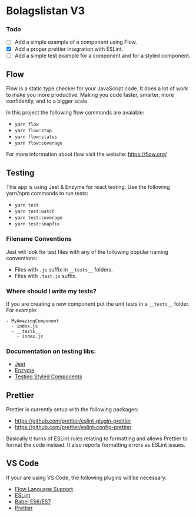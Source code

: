 # Bolagslistan V3

### Todo

* [ ] Add a simple example of a component using Flow.
* [x] Add a proper prettier integration with ESLint.
* [ ] Add a simple test example for a component and for a styled component.

## Flow

Flow is a static type checker for your JavaScript code. It does a lot of work to make you more productive.
Making you code faster, smarter, more confidently, and to a bigger scale.

In this project the following flow commands are avaiable:

* `yarn flow`
* `yarn flow:stop`
* `yarn flow:status`
* `yarn flow:coverage`

For more information about flow visit the website: https://flow.org/

## Testing

This app is using Jest & Enzyme for react testing.
Use the following yarn/npm commands to run tests:

* `yarn test`
* `yarn test:watch`
* `yarn test:coverage`
* `yarn test:snapfix`

### Filename Conventions

Jest will look for test files with any of the following popular naming conventions:

* Files with `.js` suffix in `__tests__` folders.
* Files with `.test.js` suffix.

### Where should I write my tests?

If you are creating a new component put the unit tests in a `__tests__` folder.
For example:

```
- MyAmazingComponent
  - index.js
  - __tests__
    - index.js
```

### Documentation on testing libs:

* [Jest](https://facebook.github.io/jest/docs/en/api.html)
* [Enzyme](http://airbnb.io/enzyme/docs/api/)
* [Testing Styled Components](https://github.com/styled-components/jest-styled-components)

## Prettier
Prettier is currently setup with the following packages:
* https://github.com/prettier/eslint-plugin-prettier
* https://github.com/prettier/eslint-config-prettier

Basically it turns of ESLint rules relating to formatting and allows Prettier to format the code instead.
It also reports formatting errors as ESLint issues.

## VS Code

If your are using VS Code, the following plugins will be necessary.

* [Flow Language Support](https://marketplace.visualstudio.com/items?itemName=flowtype.flow-for-vscode)
* [ESLint](https://marketplace.visualstudio.com/items?itemName=dbaeumer.vscode-eslint)
* [Babel ES6/ES7](https://marketplace.visualstudio.com/items?itemName=dzannotti.vscode-babel-coloring)
* [Prettier](https://marketplace.visualstudio.com/items?itemName=esbenp.prettier-vscode)
